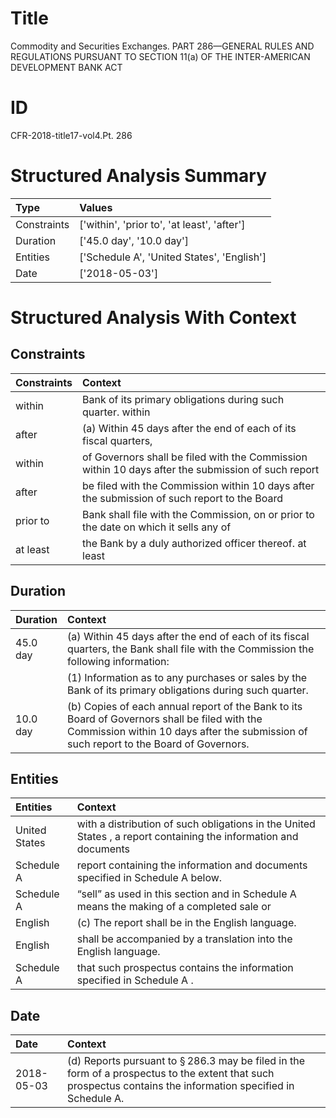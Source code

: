 # Title

 Commodity and Securities Exchanges. PART 286—GENERAL RULES AND REGULATIONS PURSUANT TO SECTION 11(a) OF THE INTER-AMERICAN DEVELOPMENT BANK ACT


# ID

 CFR-2018-title17-vol4.Pt. 286


# Structured Analysis Summary

| Type        | Values                                      |
|:------------|:--------------------------------------------|
| Constraints | ['within', 'prior to', 'at least', 'after'] |
| Duration    | ['45.0 day', '10.0 day']                    |
| Entities    | ['Schedule A', 'United States', 'English']  |
| Date        | ['2018-05-03']                              |


# Structured Analysis With Context

 


## Constraints

| Constraints   | Context                                                                                            |
|:--------------|:---------------------------------------------------------------------------------------------------|
| within        | Bank of its primary obligations during such quarter. within                                        |
| after         | (a) Within 45 days  after the end of each of its fiscal quarters,                                  |
| within        | of Governors shall be filed with the Commission within 10 days after the submission of such report |
| after         | be filed with the Commission within 10 days after the submission of such report to the Board       |
| prior to      | Bank shall file with the Commission, on or prior to the date on which it sells any of              |
| at least      | the Bank by a duly authorized officer thereof. at least                                            |


## Duration

| Duration   | Context                                                                                                                                                                                 |
|:-----------|:----------------------------------------------------------------------------------------------------------------------------------------------------------------------------------------|
| 45.0 day   | (a) Within 45 days after the end of each of its fiscal quarters, the Bank shall file with the Commission the following information:                                                     |
|            |           (1) Information as to any purchases or sales by the Bank of its primary obligations during such quarter.                                                                      |
| 10.0 day   | (b) Copies of each annual report of the Bank to its Board of Governors shall be filed with the Commission within 10 days after the submission of such report to the Board of Governors. |


## Entities

| Entities      | Context                                                                                                          |
|:--------------|:-----------------------------------------------------------------------------------------------------------------|
| United States | with a distribution of such obligations in the United States , a report containing the information and documents |
| Schedule A    | report containing the information and documents specified in Schedule A  below.                                  |
| Schedule A    | &#8220;sell&#8221; as used in this section and in Schedule A means the making of a completed sale or             |
| English       | (c) The report shall be in the  English  language.                                                               |
| English       | shall be accompanied by a translation into the English  language.                                                |
| Schedule A    | that such prospectus contains the information specified in Schedule A .                                          |


## Date

| Date       | Context                                                                                                                                                                  |
|:-----------|:-------------------------------------------------------------------------------------------------------------------------------------------------------------------------|
| 2018-05-03 | (d) Reports pursuant to &#167;&#8201;286.3 may be filed in the form of a prospectus to the extent that such prospectus contains the information specified in Schedule A. |


